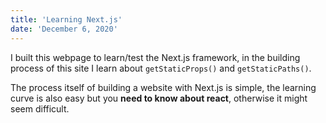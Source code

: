 ```yaml
---
title: 'Learning Next.js'
date: 'December 6, 2020'
---
```


I built this webpage to learn/test the Next.js framework, in the building process of this site I learn about `getStaticProps()` and `getStaticPaths()`.

The process itself of building a website with Next.js is simple, the learning curve is also easy but you **need to know about react**, otherwise it might seem difficult.